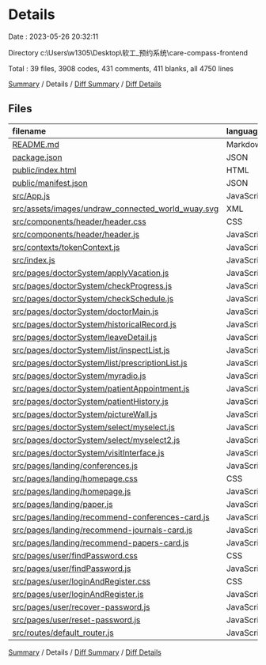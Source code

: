 # Details

Date : 2023-05-26 20:32:11

Directory c:\\Users\\w1305\\Desktop\\软工_预约系统\\care-compass-frontend

Total : 39 files,  3908 codes, 431 comments, 411 blanks, all 4750 lines

[Summary](results.md) / Details / [Diff Summary](diff.md) / [Diff Details](diff-details.md)

## Files
| filename | language | code | comment | blank | total |
| :--- | :--- | ---: | ---: | ---: | ---: |
| [README.md](/README.md) | Markdown | 2 | 0 | 3 | 5 |
| [package.json](/package.json) | JSON | 54 | 0 | 1 | 55 |
| [public/index.html](/public/index.html) | HTML | 18 | 23 | 1 | 42 |
| [public/manifest.json](/public/manifest.json) | JSON | 25 | 0 | 1 | 26 |
| [src/App.js](/src/App.js) | JavaScript | 73 | 2 | 7 | 82 |
| [src/assets/images/undraw_connected_world_wuay.svg](/src/assets/images/undraw_connected_world_wuay.svg) | XML | 1 | 0 | 0 | 1 |
| [src/components/header/header.css](/src/components/header/header.css) | CSS | 15 | 1 | 2 | 18 |
| [src/components/header/header.js](/src/components/header/header.js) | JavaScript | 165 | 8 | 21 | 194 |
| [src/contexts/tokenContext.js](/src/contexts/tokenContext.js) | JavaScript | 5 | 0 | 3 | 8 |
| [src/index.js](/src/index.js) | JavaScript | 17 | 5 | 3 | 25 |
| [src/pages/doctorSystem/applyVacation.js](/src/pages/doctorSystem/applyVacation.js) | JavaScript | 157 | 5 | 19 | 181 |
| [src/pages/doctorSystem/checkProgress.js](/src/pages/doctorSystem/checkProgress.js) | JavaScript | 129 | 2 | 10 | 141 |
| [src/pages/doctorSystem/checkSchedule.js](/src/pages/doctorSystem/checkSchedule.js) | JavaScript | 91 | 63 | 10 | 164 |
| [src/pages/doctorSystem/doctorMain.js](/src/pages/doctorSystem/doctorMain.js) | JavaScript | 47 | 8 | 4 | 59 |
| [src/pages/doctorSystem/historicalRecord.js](/src/pages/doctorSystem/historicalRecord.js) | JavaScript | 90 | 51 | 10 | 151 |
| [src/pages/doctorSystem/leaveDetail.js](/src/pages/doctorSystem/leaveDetail.js) | JavaScript | 63 | 2 | 4 | 69 |
| [src/pages/doctorSystem/list/inspectList.js](/src/pages/doctorSystem/list/inspectList.js) | JavaScript | 70 | 2 | 8 | 80 |
| [src/pages/doctorSystem/list/prescriptionList.js](/src/pages/doctorSystem/list/prescriptionList.js) | JavaScript | 77 | 1 | 10 | 88 |
| [src/pages/doctorSystem/myradio.js](/src/pages/doctorSystem/myradio.js) | JavaScript | 31 | 0 | 5 | 36 |
| [src/pages/doctorSystem/patientAppointment.js](/src/pages/doctorSystem/patientAppointment.js) | JavaScript | 168 | 89 | 15 | 272 |
| [src/pages/doctorSystem/patientHistory.js](/src/pages/doctorSystem/patientHistory.js) | JavaScript | 75 | 0 | 8 | 83 |
| [src/pages/doctorSystem/pictureWall.js](/src/pages/doctorSystem/pictureWall.js) | JavaScript | 54 | 0 | 11 | 65 |
| [src/pages/doctorSystem/select/myselect.js](/src/pages/doctorSystem/select/myselect.js) | JavaScript | 51 | 13 | 8 | 72 |
| [src/pages/doctorSystem/select/myselect2.js](/src/pages/doctorSystem/select/myselect2.js) | JavaScript | 51 | 13 | 8 | 72 |
| [src/pages/doctorSystem/visitInterface.js](/src/pages/doctorSystem/visitInterface.js) | JavaScript | 219 | 64 | 24 | 307 |
| [src/pages/landing/conferences.js](/src/pages/landing/conferences.js) | JavaScript | 75 | 0 | 7 | 82 |
| [src/pages/landing/homepage.css](/src/pages/landing/homepage.css) | CSS | 116 | 0 | 14 | 130 |
| [src/pages/landing/homepage.js](/src/pages/landing/homepage.js) | JavaScript | 76 | 0 | 3 | 79 |
| [src/pages/landing/paper.js](/src/pages/landing/paper.js) | JavaScript | 82 | 0 | 5 | 87 |
| [src/pages/landing/recommend-conferences-card.js](/src/pages/landing/recommend-conferences-card.js) | JavaScript | 107 | 0 | 22 | 129 |
| [src/pages/landing/recommend-journals-card.js](/src/pages/landing/recommend-journals-card.js) | JavaScript | 107 | 0 | 21 | 128 |
| [src/pages/landing/recommend-papers-card.js](/src/pages/landing/recommend-papers-card.js) | JavaScript | 90 | 0 | 15 | 105 |
| [src/pages/user/findPassword.css](/src/pages/user/findPassword.css) | CSS | 79 | 4 | 5 | 88 |
| [src/pages/user/findPassword.js](/src/pages/user/findPassword.js) | JavaScript | 410 | 6 | 36 | 452 |
| [src/pages/user/loginAndRegister.css](/src/pages/user/loginAndRegister.css) | CSS | 152 | 15 | 8 | 175 |
| [src/pages/user/loginAndRegister.js](/src/pages/user/loginAndRegister.js) | JavaScript | 527 | 50 | 35 | 612 |
| [src/pages/user/recover-password.js](/src/pages/user/recover-password.js) | JavaScript | 128 | 0 | 18 | 146 |
| [src/pages/user/reset-password.js](/src/pages/user/reset-password.js) | JavaScript | 142 | 0 | 18 | 160 |
| [src/routes/default_router.js](/src/routes/default_router.js) | JavaScript | 69 | 4 | 8 | 81 |

[Summary](results.md) / Details / [Diff Summary](diff.md) / [Diff Details](diff-details.md)